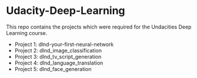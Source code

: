# Udacity-Deep-Learning
This repo contains the projects which were required for the Undacities Deep Learning course.

 - Project 1: dlnd-your-first-neural-network
 - Project 2: dlnd_image_classification
 - Project 3: dlnd_tv_script_generation
 - Project 4: dlnd_language_translation
 - Project 5: dlnd_face_generation
